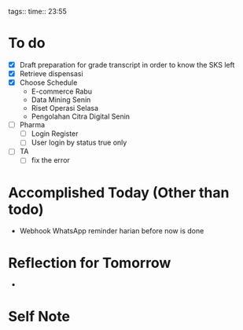 tags:: 
time:: 23:55

# To do
- [x] Draft preparation for grade transcript in order to know the SKS left
- [x] Retrieve dispensasi
- [x] Choose Schedule
	- E-commerce Rabu
	- Data Mining Senin
	- Riset Operasi Selasa
	- Pengolahan Citra Digital Senin
- [ ] Pharma
	- [ ] Login Register
	- [ ] User login by status true only
- [ ] TA
	- [ ] fix the error

# Accomplished Today (Other than todo)
- Webhook WhatsApp reminder harian before now is done

# Reflection for Tomorrow
- 

# Self Note